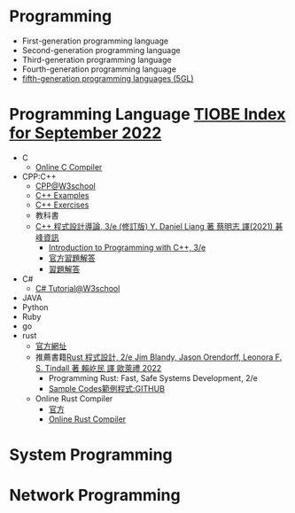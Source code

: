 # Programming
- First-generation programming language
- Second-generation programming language
- Third-generation programming language
- Fourth-generation programming language
- [fifth-generation programming languages (5GL)](https://en.wikipedia.org/wiki/Fifth-generation_programming_language)

# Programming Language [TIOBE Index for September 2022]()
- C
  - [Online C Compiler](https://www.onlinegdb.com/online_c_compiler) 
- CPP:C++
  - [CPP@W3school](https://www.w3schools.com/cpp/default.asp)
  - [C++ Examples](https://www.w3schools.com/cpp/cpp_examples.asp)
  - [C++ Exercises](https://www.w3schools.com/cpp/cpp_exercises.asp)
  - 教科書
  - [C++ 程式設計導論, 3/e (修訂版) Y. Daniel Liang 著 蔡明志 譯(2021) 碁峰資訊](https://www.tenlong.com.tw/products/9789865028367?list_name=srh)
    - [Introduction to Programming with C++, 3/e](http://liveexample.pearsoncmg.com/liang/cpp3e/exercisesolution.html)
    - [官方習題解答](http://liveexample.pearsoncmg.com/liang/cpp3e/exercisesolution.html)
    - [習題解答](https://github.com/Kevin-Oudai/my_cpp_solutions)
- C#
  - [C# Tutorial@W3school](https://www.w3schools.com/cs/index.php)
- JAVA
- Python
- Ruby
- go
- rust
  - [官方網址](https://www.rust-lang.org/) 
  - 推薦書籍[Rust 程式設計, 2/e  Jim Blandy, Jason Orendorff, Leonora F. S. Tindall 著 賴屹民 譯 歐萊禮 2022](https://www.tenlong.com.tw/products/9786263242326?list_name=c-rust)
    - Programming Rust: Fast, Safe Systems Development, 2/e
    - [Sample Codes範例程式:GITHUB](https://github.com/ProgrammingRust/examples)
  - Online Rust Compiler
    - [官方](https://play.rust-lang.org/) 
    - [Online Rust Compiler](https://www.tutorialspoint.com/compile_rust_online.php)

# System Programming

# Network Programming
